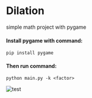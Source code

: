 # Dilation
simple math project with pygame
#### Install pygame with command:
``pip install pygame``
#### Then run command:
``python main.py -k <factor>``

![test](https://github.com/IsekaiCode/Dilation/assets/109307799/c4a72e97-9d07-4140-978e-bf209fd3d25e)
